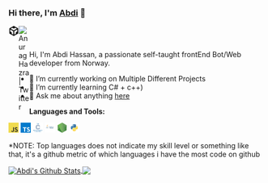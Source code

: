 ### Hi there, I'm [Abdi](https://justabdi.github.io) 👋

<a href="https://codesandbox.io/u/JustBeingABDI">
  <img align="left" alt="Abdi Hassan | CodeSandbox" width="20px" src="https://raw.githubusercontent.com/anuraghazra/anuraghazra/master/assets/codesandbox.svg" />
</a>
<a href="https://twitter.com/JustBeingAbdi">
  <img align="left" alt="Anurag Hazra | Twitter" width="21px" src="https://raw.githubusercontent.com/anuraghazra/anuraghazra/master/assets/twitter.svg" />
</a>


<br />
<br />

Hi, I'm Abdi Hassan, a passionate self-taught frontEnd Bot/Web developer from Norway.

- 🔭 I’m currently working on Multiple Different Projects
- 🌱 I’m currently learning C# + c++)
- 💬 Ask me about anything [here](https://github.com/justbeingabdi/justabdi/issues)

**Languages and Tools:**  

<code><img height="20" src="https://raw.githubusercontent.com/github/explore/80688e429a7d4ef2fca1e82350fe8e3517d3494d/topics/javascript/javascript.png"></code>
<code><img height="20" src="https://raw.githubusercontent.com/github/explore/80688e429a7d4ef2fca1e82350fe8e3517d3494d/topics/typescript/typescript.png"></code>
<code><img height="20" src="https://raw.githubusercontent.com/github/explore/80688e429a7d4ef2fca1e82350fe8e3517d3494d/topics/c/c.png"></code>
<code><img height="20" src="https://raw.githubusercontent.com/github/explore/80688e429a7d4ef2fca1e82350fe8e3517d3494d/topics/java/java.png"></code>
<code><img height="20" src="https://raw.githubusercontent.com/github/explore/80688e429a7d4ef2fca1e82350fe8e3517d3494d/topics/nodejs/nodejs.png"></code>
<code><img height="20" src="https://raw.githubusercontent.com/github/explore/80688e429a7d4ef2fca1e82350fe8e3517d3494d/topics/python/python.png"></code>


<!--- 
  if you have forked this to use on your profile, 
  Change the `github-readme-stats.anuraghazra1.vercel.app` to `github-readme-stats.vercel.app` 
--->

<!-- Change the `github-readme-stats.anuraghazra1.vercel.app` to `github-readme-stats.vercel.app`  -->

*NOTE: Top languages does not indicate my skill level or something like that, it's a github metric of which languages i have the most code on github


<a href="https://github.com/anuraghazra/github-readme-stats">
  <img align="center" src="https://github-readme-stats.vercel.app/api?username=justbeingabdi&show_icons=true&include_all_commits=true&theme=material-palenight" alt="Abdi's Github Stats" />
  <a href="https://github.com/anuraghazra/github-readme-stats">
  
  <img align="center" src="https://camo.githubusercontent.com/62f8d68a381acc0e700d0c8a130779742f94c45d2ba7ae8085644406fcbb63e1/68747470733a2f2f6769746875622d726561646d652d73746174732e76657263656c2e6170702f6170692f746f702d6c616e67732f3f757365726e616d653d6a75737461626469266c61796f75743d636f6d70616374267468656d653d6d6174657269616c2d70616c656e69676874" data-canonical-src="https://github-readme-stats.vercel.app/api/top-langs/?username=justbeingabdi&amp;layout=compact&amp;theme=material-palenight" style="max-width:100%;">
